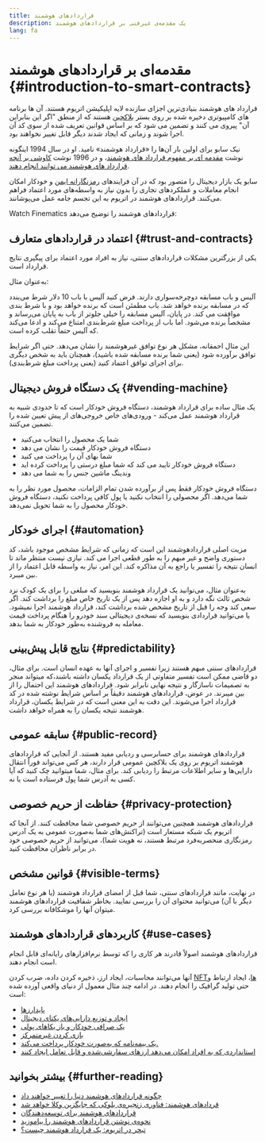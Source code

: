 ```yaml
---
title: قراردادهای هوشمند
description: یک مقدمه‌ی غیرفنی بر قراردادهای هوشمند
lang: fa
---
```


# مقدمه‌ای بر قراردادهای هوشمند {#introduction-to-smart-contracts}

قرارداد های هوشمند بنیادی‌ترین اجزای سازنده لایه اپلیکیشن اتریوم هستند. آن ها برنامه های کامپیوتری دخیره شده بر روی بستر [بلاکچین](/glossary/#blockchain) هستند که از منطق "اگر این بنابراین آن" پیروی می کنند و تضمین می شود که بر اساس قوانین تعریف شده از سوی کد آن اجرا شوند و زمانی که ایجاد شدند دیگر قابل تغییر نخواهند بود.

نیک سابو برای اولین بار آن‌ها را «قرارداد هوشمند» نامید. او در سال 1994 اینگونه نوشت [مقدمه ای بر مفهوم قرارداد های هوشمند](https://www.fon.hum.uva.nl/rob/Courses/InformationInSpeech/CDROM/Literature/LOTwinterschool2006/szabo.best.vwh.net/smart.contracts.html)، و در 1996 نوشت [کاوشی بر آنچه قرارداد های هوشمند می توانند انجام دهند](https://www.fon.hum.uva.nl/rob/Courses/InformationInSpeech/CDROM/Literature/LOTwinterschool2006/szabo.best.vwh.net/smart_contracts_2.html).

سابو یک بازار دیجیتال را متصور بود که در آن فرایندهای [رمزنگارانه‌ ایمن](/glossary/#cryptography) و خودکار امکان انجام معاملات و عملکردهای تجاری را بدون نیاز به واسطه‌های مورد اعتماد فراهم می‌کنند. قراردادهای هوشمند در اتریوم به این تجسم جامه‌ عمل می‌پوشانند.

Watch Finematics قراردادهای هوشمند را توضیح می‌دهد:

<YouTube id="pWGLtjG-F5c" />

## اعتماد در قراردادهای متعارف {#trust-and-contracts}

یکی از بزرگترین مشکلات قراردادهای سنتی، نیاز به افراد مورد اعتماد برای پیگیری نتایج قرارداد است.

به‌عنوان مثال:

آلیس و باب مسابقه دوچرخه‌سواری دارند. فرض کنید آلیس با باب 10 دلار شرط می‌بندد که در مسابقه برنده خواهد شد. باب مطمئن است که برنده خواهد بود و با شرط بندی موافقت می کند. در پایان، آلیس مسابقه را خیلی جلوتر از باب به پایان می‌رساند و مشخصاً برنده می‌شود. اما باب از پرداخت مبلغ شرط‌بندی امتناع می‌کند و ادعا می‌کند که آلیس حتماً تقلب کرده است.

این مثال احمقانه، مشکل هر نوع توافق غیرهوشمند را نشان می‌دهد. حتی اگر شرایط توافق برآورده شود (یعنی شما برنده مسابقه شده باشید)، همچنان باید به شخص دیگری برای اجرای توافق اعتماد کنید (یعنی پرداخت مبلغ شرط‌بندی).

## یک دستگاه فروش دیجیتال {#vending-machine}

یک مثال ساده برای قرارداد هوشمند، دستگاه فروش خودکار است که تا حدودی شبیه به قرارداد هوشمند عمل می‌کند - ورودی‌های خاص خروجی‌های از پیش تعیین شده را تضمین می‌کنند.

- شما یک محصول را انتخاب می‌کنید
- دستگاه فروش خودکار قیمت را نشان می دهد
- شما بهای آن را پرداخت می کنید
- دستگاه فروش خودکار تایید می کند که شما مبلغ درستی را پرداخت کرده اید
- وندینگ ماشین جنس را به شما می دهد

دستگاه فروش خودکار فقط پس از برآورده شدن تمام الزامات، محصول مورد نظر را به شما می‌دهد. اگر محصولی را انتخاب نکنید یا پول کافی پرداخت نکنید، دستگاه فروش خودکار محصول را به شما تحویل نمی‌دهد.

## اجرای خودکار {#automation}

مزیت اصلی قراردادهوشمند این است که زمانی که شرایط مشخص موجود باشد، کد دستوری واضح و غیر مبهم را به طور قطعی اجرا می کند. نیازی نیست منتظر ماند تا انسان نتیجه را تفسیر یا راجع به آن مذاکره کند. این امر، نیاز به واسطه قابل اعتماد را از بین میبرد.

به‌عنوان مثال، می‌توانید یک قرارداد هوشمند بنویسید که مبلغی را برای یک کودک نزد شخص ثالث نگه دارد و به او اجازه دهد پس از یک تاریخ خاص مبلغ را برداشت کند. اگر سعی کند وجه را قبل از تاریخ مشخص شده برداشت کند، قرارداد هوشمند اجرا نمیشود. یا می‌توانید قراردادی بنویسید که نسخه‌ی دیجیتالی سند خودرو را هنگام پرداخت قیمت معامله به فروشنده به‌طور خودکار به شما بدهد.

## نتایج قابل پیش‌بینی {#predictability}

قراردادهای سنتی مبهم هستند زیرا تفسیر و اجرای آنها به عهده انسان است. برای مثال، دو قاضی ممکن است تفسیر متفاوتی از یک قرارداد یکسان داشته باشند،که میتواند منجر به تصمیمات ناسازگار و نتیجه نهایی نابرابر شود. قراردادهای هوشمند این احتمال را از بین میبرند. در عوض، قراردادهای هوشمند دقیقاً بر اساس شرایط نوشته شده در کد قرارداد اجرا می‌شوند. این دقت به این معنی است که در شرایط یکسان، قرارداد هوشمند نتیجه یکسان را به همراه خواهد داشت.

## سابقه‌ عمومی {#public-record}

قراردادهای هوشمند برای حسابرسی و ردیابی مفید هستند. از آنجایی که قراردادهای هوشمند اتریوم بر روی یک بلاکچین عمومی قرار دارند، هر کس می‌تواند فوراً انتقال دارایی‌ها و سایر اطلاعات مرتبط را ردیابی کند. برای مثال، شما میتوانید چک کنید که آیا کسی به آدرس شما پول فرستاده است یا نه.

## حفاظت از حریم خصوصی {#privacy-protection}

قراردادهای هوشمند همچنین می‌توانند از حریم خصوصی شما محافظت کنند. از آنجا که اتریوم یک شبکه‌ مستعار است (تراکنش‌های شما به‌صورت عمومی به یک آدرس رمزنگاری منحصربه‌فرد مرتبط هستند، نه هویت شما)، می‌توانید از حریم خصوصی خود در برابر ناظران محافظت کنید.

## قوانین مشخص {#visible-terms}

در نهایت، مانند قراردادهای سنتی، شما قبل از امضای قرارداد هوشمند (یا هر نوع تعامل دیگر با آن) می‌توانید محتوای آن را بررسی نمایید. بخاطر شفافیت قراردادهای هوشمند میتوان آنها را موشکافانه بررسی کرد.

## کاربردهای قراردادهای هوشمند {#use-cases}

قراردادهای هوشمند اصولاً قادرند هر کاری را که توسط نرم‌افزارهای رایانه‌ای قابل انجام است انجام دهند.

آنها می‌توانند محاسبات، ایجاد ارز، ذخیره کردن داده، ضرب کردن [NFTها](/glossary/#nft)، ایجاد ارتباط و حتی تولید گرافیک را انجام دهند. در ادامه چند مثال معمول از دنیای واقعی آورده شده است:

- [پایدارزها](/stablecoins/)
- [ایجاد و توزیع دارایی‌های یکتای دیجیتال](/nft/)
- [یک صرافی خودکار و باز یکاهای پولی](/get-eth/#dex)
- [بازی کردن غیرمتمرکز](/dapps/?category=gaming#explore)
- [یک بیمه‌نامه که به‌صورت خودکار پرداخت می‌کند.](https://etherisc.com/)
- [استانداردی که به افراد امکان می‌دهد ارزهای سفارشی‌شده و قابل تعامل ایجاد کنند](/developers/docs/standards/tokens/)

## بیشتر بخوانید {#further-reading}

- [چگونه قراردادهای هوشمند دنیا را تغییر خواهند داد](https://www.youtube.com/watch?v=pA6CGuXEKtQ)
- [قردادهای هوشمند: فناوری زنجیره‌‌ی بلوکی که جایگزین وکلا خواهد شد](https://blockgeeks.com/guides/smart-contracts/)
- [قراردادهای هوشمند برای توسعه‌دهندگان](/developers/docs/smart-contracts/)
- [نحوه‌ی نوشتن قراردادهای هوشمند را بیاموزید](/developers/learning-tools/)
- [تبحر در اتریوم: یک قرارداد هوشمند چیست؟](https://github.com/ethereumbook/ethereumbook/blob/develop/07smart-contracts-solidity.asciidoc#what-is-a-smart-contract)
